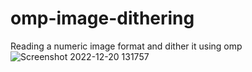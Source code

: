 # omp-image-dithering
Reading a numeric image format and dither it using omp
![Screenshot 2022-12-20 131757](https://user-images.githubusercontent.com/79399411/208654681-21cfca66-26a9-43df-a98e-6561ffe064ea.png)
